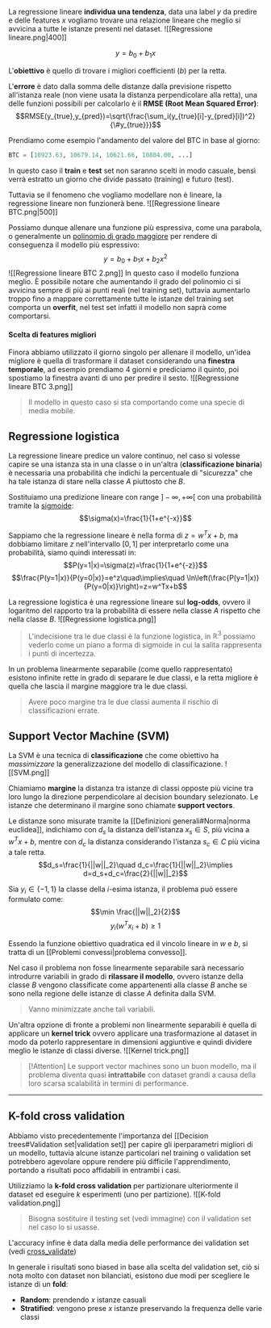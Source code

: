 La regressione lineare **individua una tendenza**, data una label $y$ da predire e delle features $x$ vogliamo trovare una relazione lineare che meglio si avvicina a tutte le istanze presenti nel dataset.
![[Regressione lineare.png|400]]

$$y=b_0+b_1x$$

L'**obiettivo** è quello di trovare i migliori coefficienti ($b$) per la retta.

L'**errore** è dato dalla somma delle distanze dalla previsione rispetto all'istanza reale (non viene usata la distanza perpendicolare alla retta), una delle funzioni possibili per calcolarlo è il **RMSE (Root Mean Squared Error)**:
$$RMSE(y_{true},y_{pred})=\sqrt{\frac{\sum_i(y_{true}[i]-y_{pred}[i])^2}{\#y_{true}}}$$

Prendiamo come esempio l'andamento del valore del BTC in base al giorno:
```python
BTC = [10923.63, 10679.14, 10621.66, 10804.00, ...]
```

In questo caso il **train** e **test** set non saranno scelti in modo casuale, bensì verrà estratto un giorno che divide passato (training) e futuro (test).

Tuttavia se il fenomeno che vogliamo modellare non è lineare, la regressione lineare non funzionerà bene.
![[Regressione lineare BTC.png|500]]

Possiamo dunque allenare una funzione più espressiva, come una parabola, o generalmente un <u>polinomio di grado maggiore</u> per rendere di conseguenza il modello più espressivo:
$$y=b_0+b_1x+b_2x^2$$
![[Regressione lineare BTC 2.png]]
In questo caso il modello funziona meglio.
È possibile notare che aumentando il grado del polinomio ci si avvicina sempre di più ai punti reali (nel training set), tuttavia aumentarlo troppo fino a mappare correttamente tutte le istanze del training set comporta un **overfit**, nel test set infatti il modello non saprà come comportarsi.

#### Scelta di features migliori
Finora abbiamo utilizzato il giorno singolo per allenare il modello, un'idea migliore è quella di trasformare il dataset considerando una **finestra temporale**, ad esempio prendiamo $4$ giorni e prediciamo il quinto, poi spostiamo la finestra avanti di uno per predire il sesto.
![[Regressione lineare BTC 3.png]]

>Il modello in questo caso si sta comportando come una specie di media mobile.

## Regressione logistica
La regressione lineare predice un valore continuo, nel caso si volesse capire se una istanza sta in una classe o in un'altra (**classificazione binaria**) è necessaria una probabilità che indichi la percentuale di "sicurezza" che ha tale istanza di stare nella classe $A$ piuttosto che $B$.

Sostituiamo una predizione lineare con range $]-\infty,+\infty[$ con una probabilità tramite la [sigmoide](https://en.wikipedia.org/wiki/Sigmoid_function):
$$\sigma(x)=\frac{1}{1+e^{-x}}$$

Sappiamo che la regressione lineare è nella forma di $z=w^Tx+b$, ma dobbiamo limitare $z$ nell'intervallo $[0,1]$ per interpretarlo come una probabilità, siamo quindi interessati in:
$$P(y=1|x)=\sigma(z)=\frac{1}{1+e^{-z}}$$
$$\frac{P(y=1|x)}{P(y=0|x)}=e^z\quad\implies\quad \ln\left(\frac{P(y=1|x)}{P(y=0|x)}\right)=z=w^Tx+b$$

La regressione logistica è una regressione lineare sul **log-odds**, ovvero il logaritmo del rapporto tra la probabilità di essere nella classe $A$ rispetto che nella classe $B$.
![[Regressione logistica.png]]

>L'indecisione tra le due classi è la funzione logistica, in $\mathbb{R}^3$ possiamo vederlo come un piano a forma di sigmoide in cui la salita rappresenta i punti di incertezza.

In un problema linearmente separabile (come quello rappresentato) esistono infinite rette in grado di separare le due classi, e la retta migliore è quella che lascia il margine maggiore tra le due classi.
>Avere poco margine tra le due classi aumenta il rischio di classificazioni errate.


## Support Vector Machine (SVM)
La SVM è una tecnica di **classificazione** che come obiettivo ha _massimizzare_ la generalizzazione del modello di classificazione.
![[SVM.png]]

Chiamiamo **margine** la distanza tra istanze di classi opposte più vicine tra loro lungo la direzione perpendicolare al decision boundary selezionato.
Le istanze che determinano il margine sono chiamate **support vectors**.

Le distanze sono misurate tramite la [[Definizioni generali#Norma|norma euclidea]], indichiamo con $d_s$ la distanza dell'istanza $x_s\in S$, più vicina a $w^Tx+b$, mentre con $d_c$ la distanza considerando l'istanza $s_c\in C$ più vicina a tale retta.
$$d_s=\frac{1}{||w||_2}\quad d_c=\frac{1}{||w||_2}\implies d=d_s+d_c=\frac{2}{||w||_2}$$

Sia $y_i\in\{-1,1\}$ la classe della $i$-esima istanza, il problema può essere formulato come:
$$\min \frac{||w||_2}{2}$$
$$y_i(w^Tx_i+b)\geq 1$$

Essendo la funzione obiettivo quadratica ed il vincolo lineare in $w$ e $b$, si tratta di un [[Problemi convessi|problema convesso]].

Nel caso il problema non fosse linearmente separabile sarà necessario introdurre variabili in grado di **rilassare il modello**, ovvero istanze della classe $B$ vengono classificate come appartenenti alla classe $B$ anche se sono nella regione delle istanze di classe $A$ definita dalla SVM.
>Vanno minimizzate anche tali variabili.

Un'altra opzione di fronte a problemi non linearmente separabili è quella di applicare un **kernel trick** ovvero applicare una trasformazione al dataset in modo da poterlo rappresentare in dimensioni aggiuntive e quindi dividere meglio le istanze di classi diverse.
![[Kernel trick.png]]

>[!Attention]
>Le support vector machines sono un buon modello, ma il problema diventa quasi **intrattabile** con dataset grandi a causa della loro scarsa scalabilità in termini di performance.

---
## K-fold cross validation
Abbiamo visto precedentemente l'importanza del [[Decision trees#Validation set|validation set]] per capire gli iperparametri migliori di un modello, tuttavia alcune istanze particolari nel training o validation set potrebbero agevolare oppure rendere più difficile l'apprendimento, portando a risultati poco affidabili in entrambi i casi.

Utilizziamo la **k-fold cross validation** per partizionare ulteriormente il dataset ed eseguire $k$ esperimenti (uno per partizione).
![[K-fold validation.png]]

>Bisogna sostituire il testing set (vedi immagine) con il validation set nel caso lo si usasse.

L'accuracy infine è data dalla media delle performance dei validation set (vedi [cross_validate](https://scikit-learn.org/stable/modules/generated/sklearn.model_selection.cross_validate.html))

In generale i risultati sono biased in base alla scelta del validation set, ciò si nota molto con dataset non bilanciati, esistono due modi per scegliere le istanze di un **fold**:
- **Random**: prendendo $x$ istanze casuali
- **Stratified**: vengono prese $x$ istanze preservando la frequenza delle varie classi
